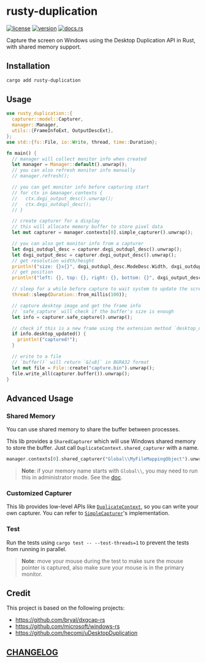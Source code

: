 # rusty-duplication

[![license](https://img.shields.io/crates/l/rusty-duplication?style=flat-square)](https://crates.io/crates/rusty-duplication)
[![version](https://img.shields.io/crates/v/rusty-duplication?style=flat-square)](https://crates.io/crates/rusty-duplication)
[![docs.rs](https://img.shields.io/docsrs/rusty-duplication?style=flat-square)](https://docs.rs/rusty-duplication/latest)

Capture the screen on Windows using the Desktop Duplication API in Rust, with shared memory support.

## Installation

```sh
cargo add rusty-duplication
```

## Usage

```rs
use rusty_duplication::{
  capturer::model::Capturer,
  manager::Manager,
  utils::{FrameInfoExt, OutputDescExt},
};
use std::{fs::File, io::Write, thread, time::Duration};

fn main() {
  // manager will collect monitor info when created
  let manager = Manager::default().unwrap();
  // you can also refresh monitor info manually
  // manager.refresh();

  // you can get monitor info before capturing start
  // for ctx in &manager.contexts {
  //   ctx.dxgi_output_desc().unwrap();
  //   ctx.dxgi_outdupl_desc();
  // }

  // create capturer for a display
  // this will allocate memory buffer to store pixel data
  let mut capturer = manager.contexts[0].simple_capturer().unwrap();

  // you can also get monitor info from a capturer
  let dxgi_outdupl_desc = capturer.dxgi_outdupl_desc().unwrap();
  let dxgi_output_desc = capturer.dxgi_output_desc().unwrap();
  // get resolution width/height
  println!("size: {}x{}", dxgi_outdupl_desc.ModeDesc.Width, dxgi_outdupl_desc.ModeDesc.Height);
  // get position
  println!("left: {}, top: {}, right: {}, bottom: {}", dxgi_output_desc.DesktopCoordinates.left, dxgi_output_desc.DesktopCoordinates.top, dxgi_output_desc.DesktopCoordinates.right, dxgi_output_desc.DesktopCoordinates.bottom);

  // sleep for a while before capture to wait system to update the screen
  thread::sleep(Duration::from_millis(100));

  // capture desktop image and get the frame info
  // `safe_capture` will check if the buffer's size is enough
  let info = capturer.safe_capture().unwrap();

  // check if this is a new frame using the extension method `desktop_updated`
  if info.desktop_updated() {
    println!("captured!");
  }

  // write to a file
  // `buffer()` will return `&[u8]` in BGRA32 format
  let mut file = File::create("capture.bin").unwrap();
  file.write_all(capturer.buffer()).unwrap();
}
```

## Advanced Usage

### Shared Memory

You can use shared memory to share the buffer between processes.

This lib provides a `SharedCapturer` which will use Windows shared memory to store the buffer. Just call `DuplicateContext.shared_capturer` with a name.

```rs
manager.contexts[0].shared_capturer("Global\\MyFileMappingObject").unwrap();
```

> **Note**: if your memory name starts with `Global\\`, you may need to run this in administrator mode. See the [doc](https://learn.microsoft.com/en-us/windows/win32/api/winbase/nf-winbase-createfilemappinga).

### Customized Capturer

This lib provides low-level APIs like [`DuplicateContext`](https://github.com/DiscreteTom/rusty-duplication/blob/main/src/duplicate_context.rs), so you can write your own capturer. You can refer to [`SimpleCapturer`](https://github.com/DiscreteTom/rusty-duplication/blob/main/src/capturer/simple.rs)'s implementation.

### Test

Run the tests using `cargo test -- --test-threads=1` to prevent the tests from running in parallel.

> **Note**: move your mouse during the test to make sure the mouse pointer is captured, also make sure your mouse is in the primary monitor.

## Credit

This project is based on the following projects:

- https://github.com/bryal/dxgcap-rs
- https://github.com/microsoft/windows-rs
- https://github.com/hecomi/uDesktopDuplication

## [CHANGELOG](https://github.com/DiscreteTom/rusty-duplication/blob/main/CHANGELOG.md)
